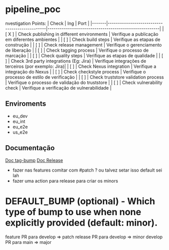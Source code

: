 # pipeline_poc


nvestigation Points:
| Check | Ing                                           | Port                                                  |
|-------|-----------------------------------------------|-------------------------------------------------------|
| [ X ] | Check publishing in different environments    | Verifique a publicação em diferentes ambientes        |
| [   ] | Check build steps                             | Verifique as etapas de construção                     |
| [   ] | Check release management                      | Verifique o gerenciamento de liberação                |
| [   ] | Check tagging process                         | Verifique o processo de marcação                      |
| [   ] | Check quality steps                           | Verifique as etapas de qualidade                      |
| [   ] | Check 3rd party integrations (Eg: Jira)       | Verifique integrações de terceiros (por exemplo: Jira)|
| [   ] | Check Nexus integration                       | Verifique a integração do Nexus                       |
| [   ] | Check checkstyle process                      | Verifique o processo de estilo de verificação         |
| [   ] | Check truststore validation process           | Verifique o processo de validação do truststore       |
| [   ] | Check vulnerability check                     | Verifique a verificação de vulnerabilidade            |
      

## Enviroments
* eu_dev
* eu_int
* eu_e2e
* us_e2e

## Documentação
[Doc tag-bump](https://github.com/marketplace/actions/github-tag-bump)
[Doc Release](https://github.com/marketplace/actions/automatic-releases)



* fazer nas features comitar com #patch ? ou talvez setar isso default sei lah
* fazer uma action para release para criar os minors

# DEFAULT_BUMP (optional) - Which type of bump to use when none explicitly provided (default: minor).

feature PR para develop => patch
release PR para develop => minor
develop PR para main    => major